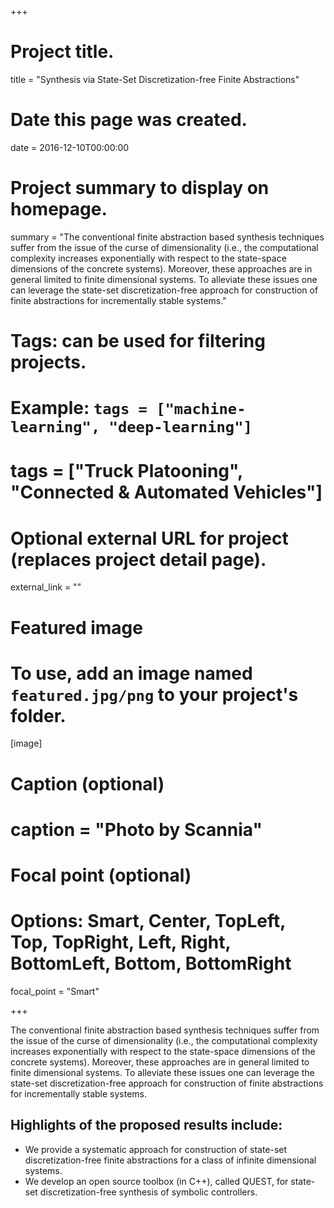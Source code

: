 +++
# Project title.
title = "Synthesis via State-Set Discretization-free Finite Abstractions"

# Date this page was created.
date = 2016-12-10T00:00:00

# Project summary to display on homepage.
summary = "The conventional finite abstraction based synthesis techniques suffer from the issue of the curse of dimensionality (i.e., the computational complexity increases exponentially with respect to the state-space dimensions of the concrete systems). Moreover, these approaches are in general limited to finite dimensional systems. To alleviate these issues one can leverage the state-set discretization-free approach for construction of finite abstractions for incrementally stable systems."

# Tags: can be used for filtering projects.
# Example: `tags = ["machine-learning", "deep-learning"]`
# tags = ["Truck Platooning", "Connected & Automated Vehicles"]

# Optional external URL for project (replaces project detail page).
external_link = ""

# Featured image
# To use, add an image named `featured.jpg/png` to your project's folder. 
[image]
  # Caption (optional)
 #  caption = "Photo by Scannia"

  # Focal point (optional)
  # Options: Smart, Center, TopLeft, Top, TopRight, Left, Right, BottomLeft, Bottom, BottomRight
  focal_point = "Smart"

+++

The conventional finite abstraction based synthesis techniques suffer from the issue of the curse of dimensionality (i.e., the computational complexity increases exponentially with respect to the state-space dimensions of the concrete systems). Moreover, these approaches are in general limited to finite dimensional systems. To alleviate these issues one can leverage the state-set discretization-free approach for construction of finite abstractions for incrementally stable systems.

## Highlights of the proposed results include:
* We provide a systematic approach for construction of state-set discretization-free finite abstractions for a class of infinite dimensional systems.
* We develop an open source toolbox (in C++), called QUEST, for state-set discretization-free  synthesis of symbolic controllers.
